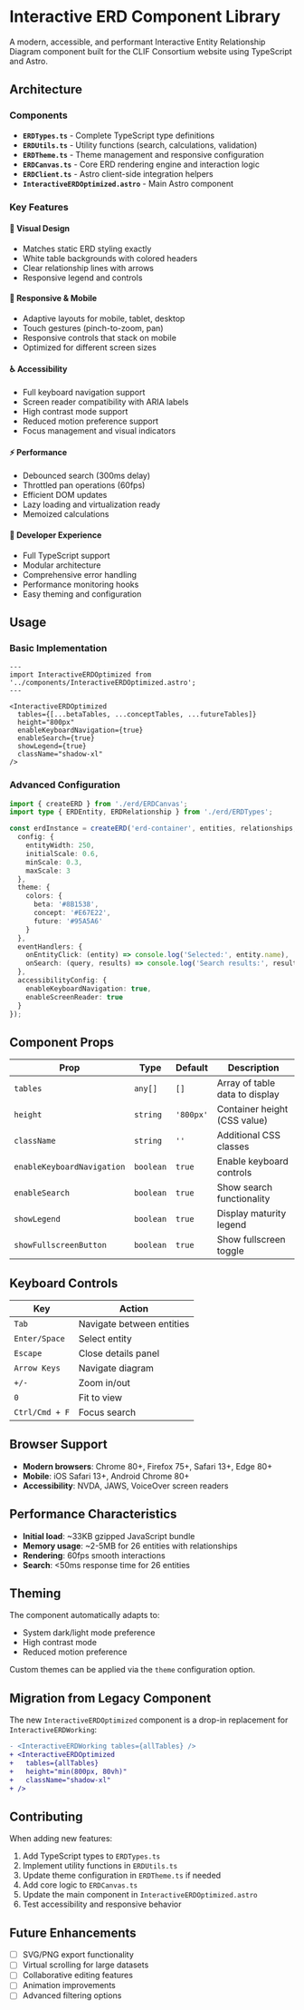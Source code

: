 # Interactive ERD Component Library

A modern, accessible, and performant Interactive Entity Relationship Diagram component built for the CLIF Consortium website using TypeScript and Astro.

## Architecture

### Components

- **`ERDTypes.ts`** - Complete TypeScript type definitions
- **`ERDUtils.ts`** - Utility functions (search, calculations, validation)
- **`ERDTheme.ts`** - Theme management and responsive configuration
- **`ERDCanvas.ts`** - Core ERD rendering engine and interaction logic
- **`ERDClient.ts`** - Astro client-side integration helpers
- **`InteractiveERDOptimized.astro`** - Main Astro component

### Key Features

#### 🎨 **Visual Design**
- Matches static ERD styling exactly
- White table backgrounds with colored headers
- Clear relationship lines with arrows
- Responsive legend and controls

#### 📱 **Responsive & Mobile**
- Adaptive layouts for mobile, tablet, desktop
- Touch gestures (pinch-to-zoom, pan)
- Responsive controls that stack on mobile
- Optimized for different screen sizes

#### ♿ **Accessibility**
- Full keyboard navigation support
- Screen reader compatibility with ARIA labels
- High contrast mode support
- Reduced motion preference support
- Focus management and visual indicators

#### ⚡ **Performance**
- Debounced search (300ms delay)
- Throttled pan operations (60fps)
- Efficient DOM updates
- Lazy loading and virtualization ready
- Memoized calculations

#### 🔧 **Developer Experience**
- Full TypeScript support
- Modular architecture
- Comprehensive error handling
- Performance monitoring hooks
- Easy theming and configuration

## Usage

### Basic Implementation

```astro
---
import InteractiveERDOptimized from '../components/InteractiveERDOptimized.astro';
---

<InteractiveERDOptimized 
  tables={[...betaTables, ...conceptTables, ...futureTables]}
  height="800px"
  enableKeyboardNavigation={true}
  enableSearch={true}
  showLegend={true}
  className="shadow-xl"
/>
```

### Advanced Configuration

```typescript
import { createERD } from './erd/ERDCanvas';
import type { ERDEntity, ERDRelationship } from './erd/ERDTypes';

const erdInstance = createERD('erd-container', entities, relationships, {
  config: {
    entityWidth: 250,
    initialScale: 0.6,
    minScale: 0.3,
    maxScale: 3
  },
  theme: {
    colors: {
      beta: '#8B1538',
      concept: '#E67E22',
      future: '#95A5A6'
    }
  },
  eventHandlers: {
    onEntityClick: (entity) => console.log('Selected:', entity.name),
    onSearch: (query, results) => console.log('Search results:', results.length)
  },
  accessibilityConfig: {
    enableKeyboardNavigation: true,
    enableScreenReader: true
  }
});
```

## Component Props

| Prop | Type | Default | Description |
|------|------|---------|-------------|
| `tables` | `any[]` | `[]` | Array of table data to display |
| `height` | `string` | `'800px'` | Container height (CSS value) |
| `className` | `string` | `''` | Additional CSS classes |
| `enableKeyboardNavigation` | `boolean` | `true` | Enable keyboard controls |
| `enableSearch` | `boolean` | `true` | Show search functionality |
| `showLegend` | `boolean` | `true` | Display maturity legend |
| `showFullscreenButton` | `boolean` | `true` | Show fullscreen toggle |

## Keyboard Controls

| Key | Action |
|-----|--------|
| `Tab` | Navigate between entities |
| `Enter/Space` | Select entity |
| `Escape` | Close details panel |
| `Arrow Keys` | Navigate diagram |
| `+/-` | Zoom in/out |
| `0` | Fit to view |
| `Ctrl/Cmd + F` | Focus search |

## Browser Support

- **Modern browsers**: Chrome 80+, Firefox 75+, Safari 13+, Edge 80+
- **Mobile**: iOS Safari 13+, Android Chrome 80+
- **Accessibility**: NVDA, JAWS, VoiceOver screen readers

## Performance Characteristics

- **Initial load**: ~33KB gzipped JavaScript bundle
- **Memory usage**: ~2-5MB for 26 entities with relationships
- **Rendering**: 60fps smooth interactions
- **Search**: <50ms response time for 26 entities

## Theming

The component automatically adapts to:
- System dark/light mode preference
- High contrast mode
- Reduced motion preference

Custom themes can be applied via the `theme` configuration option.

## Migration from Legacy Component

The new `InteractiveERDOptimized` component is a drop-in replacement for `InteractiveERDWorking`:

```diff
- <InteractiveERDWorking tables={allTables} />
+ <InteractiveERDOptimized 
+   tables={allTables}
+   height="min(800px, 80vh)"
+   className="shadow-xl"
+ />
```

## Contributing

When adding new features:

1. Add TypeScript types to `ERDTypes.ts`
2. Implement utility functions in `ERDUtils.ts`
3. Update theme configuration in `ERDTheme.ts` if needed
4. Add core logic to `ERDCanvas.ts`
5. Update the main component in `InteractiveERDOptimized.astro`
6. Test accessibility and responsive behavior

## Future Enhancements

- [ ] SVG/PNG export functionality
- [ ] Virtual scrolling for large datasets
- [ ] Collaborative editing features
- [ ] Animation improvements
- [ ] Advanced filtering options